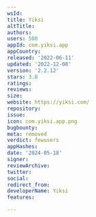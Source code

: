 ```yaml
---
wsId: 
title: Yiksi
altTitle: 
authors: 
users: 500
appId: com.yiksi.app
appCountry: 
released: '2022-06-11'
updated: '2022-12-08'
version: '2.2.12'
stars: 3.8
ratings: 
reviews: 
size: 
website: https://yiksi.com/
repository: 
issue: 
icon: com.yiksi.app.png
bugbounty: 
meta: removed
verdict: fewusers
appHashes: 
date: '2024-05-18'
signer: 
reviewArchive: 
twitter: 
social: 
redirect_from: 
developerName: Yiksi
features: 

---
```


